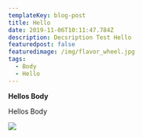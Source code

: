 ```yaml
---
templateKey: blog-post
title: Hello
date: 2019-11-06T10:11:47.784Z
description: Decsription Test Hello
featuredpost: false
featuredimage: /img/flavor_wheel.jpg
tags:
  - Body
  - Hello
---
```

**Hellos Body**

Hellos Body

![](/img/flavor_wheel.jpg)
